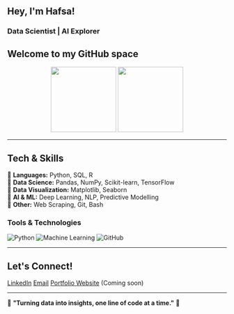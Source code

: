 ##  Hey, I'm Hafsa!  
### Data Scientist | AI Explorer  

Welcome to my **GitHub space** 
---

<p align="center">
  <img src="https://github-readme-stats.vercel.app/api?username=h-khanum&show_icons=true&theme=radical&count_private=true" height="150"/>
  <img src="https://github-readme-streak-stats.herokuapp.com/?user=h-khanum&theme=radical&count_private=true" height="150"/>
</p>

---

## Tech & Skills  
🔹 **Languages:** Python, SQL, R  
🔹 **Data Science:** Pandas, NumPy, Scikit-learn, TensorFlow  
🔹 **Data Visualization:** Matplotlib, Seaborn  
🔹 **AI & ML:** Deep Learning, NLP, Predictive Modelling  
🔹 **Other:** Web Scraping, Git, Bash  

### Tools & Technologies  
![Python](https://img.shields.io/badge/Python-FFD43B?style=for-the-badge&logo=python&logoColor=blue) ![Machine Learning](https://img.shields.io/badge/Machine%20Learning-%23f88909?style=for-the-badge&logo=tensorflow&logoColor=white) ![GitHub](https://img.shields.io/badge/GitHub-%23181717?style=for-the-badge&logo=github&logoColor=white)  

---

## Let's Connect!  
[LinkedIn](https://linkedin.com/in/h-khanum) [Email](hafsaa.khanum@gmail.com) [Portfolio Website](https://h-khanum.github.io) (Coming soon)  

---

🔹 **"Turning data into insights, one line of code at a time."** 🔹  
